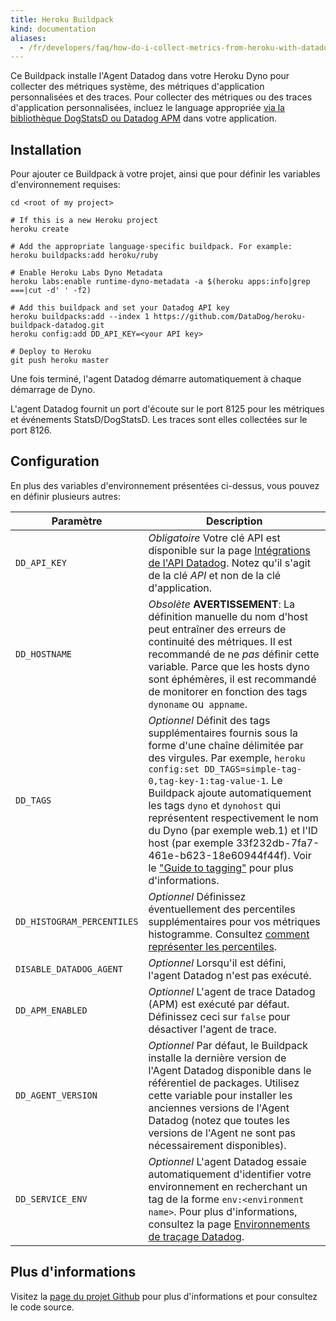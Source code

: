```yaml
---
title: Heroku Buildpack
kind: documentation
aliases:
  - /fr/developers/faq/how-do-i-collect-metrics-from-heroku-with-datadog
---
```

Ce Buildpack installe l'Agent Datadog dans votre Heroku Dyno pour collecter des métriques système, des métriques d'application personnalisées et des traces. Pour collecter des métriques ou des traces d'application personnalisées, incluez le language appropriée [via la bibliothèque DogStatsD ou Datadog APM][1] dans votre application.

## Installation

Pour ajouter ce Buildpack à votre projet, ainsi que pour définir les variables d'environnement requises:

```shell
cd <root of my project>

# If this is a new Heroku project
heroku create

# Add the appropriate language-specific buildpack. For example:
heroku buildpacks:add heroku/ruby

# Enable Heroku Labs Dyno Metadata
heroku labs:enable runtime-dyno-metadata -a $(heroku apps:info|grep ===|cut -d' ' -f2)

# Add this buildpack and set your Datadog API key
heroku buildpacks:add --index 1 https://github.com/DataDog/heroku-buildpack-datadog.git
heroku config:add DD_API_KEY=<your API key>

# Deploy to Heroku
git push heroku master
```

Une fois terminé, l'agent Datadog démarre automatiquement à chaque démarrage de Dyno.

L'agent Datadog fournit un port d'écoute sur le port 8125 pour les métriques et événements StatsD/DogStatsD. Les traces sont elles collectées sur le port 8126.

## Configuration

En plus des variables d'environnement présentées ci-dessus, vous pouvez en définir plusieurs autres:

| Paramètre | Description|
| --- | --- |
| `DD_API_KEY` | *Obligatoire* Votre clé API est disponible sur la page [Intégrations de l'API Datadog][2]. Notez qu'il s'agit de la clé *API* et non de la clé d'application. |
| `DD_HOSTNAME` | *Obsolète* **AVERTISSEMENT**: La définition manuelle du nom d'host peut entraîner des erreurs de continuité des métriques. Il est recommandé de ne *pas* définir cette variable. Parce que les hosts dyno sont éphémères, il est recommandé de monitorer en fonction des tags `dynoname` ou` appname`. |
| `DD_TAGS` | *Optionnel* Définit des tags supplémentaires fournis sous la forme d'une chaîne délimitée par des virgules. Par exemple, `heroku config:set DD_TAGS=simple-tag-0,tag-key-1:tag-value-1`.  Le Buildpack ajoute automatiquement les tags `dyno` et `dynohost` qui représentent respectivement le nom du Dyno (par exemple web.1) et l'ID host (par exemple 33f232db-7fa7-461e-b623-18e60944f44f). Voir le ["Guide to tagging"][3] pour plus d'informations. |
| `DD_HISTOGRAM_PERCENTILES` | *Optionnel* Définissez éventuellement des percentiles supplémentaires pour vos métriques histogramme. Consultez [comment représenter les percentiles][4]. |
| `DISABLE_DATADOG_AGENT` | *Optionnel* Lorsqu'il est défini, l'agent Datadog n'est pas exécuté. |
| `DD_APM_ENABLED` | *Optionnel* L'agent de trace Datadog (APM) est exécuté par défaut. Définissez ceci sur `false` pour désactiver l'agent de trace. |
| `DD_AGENT_VERSION` | *Optionnel* Par défaut, le Buildpack installe la dernière version de l'Agent Datadog disponible dans le référentiel de packages. Utilisez cette variable pour installer les anciennes versions de l'Agent Datadog (notez que toutes les versions de l'Agent ne sont pas nécessairement disponibles). |
| `DD_SERVICE_ENV` | *Optionnel* L'agent Datadog essaie automatiquement d'identifier votre environnement en recherchant un tag de la forme `env:<environment name>`. Pour plus d'informations, consultez la page [Environnements de traçage Datadog][5]. |

## Plus d'informations
Visitez la [page du projet Github][6] pour plus d'informations et pour consultez le code source.

[1]: http://docs.datadoghq.com/libraries/
[2]: https://app.datadoghq.com/account/settings#api
[3]: http://docs.datadoghq.com/guides/tagging/
[4]: https://help.datadoghq.com/hc/en-us/articles/204588979-How-to-graph-percentiles-in-Datadog
[5]: https://docs.datadoghq.com/tracing/environments/
[6]: https://github.com/DataDog/heroku-buildpack-datadog